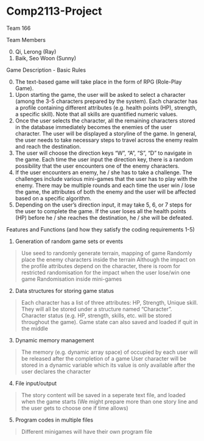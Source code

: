 # Comp2113-Project

Team 166

Team Members

0. Qi, Lerong (Ray)
1. Baik, Seo Woon (Sunny)

Game Description - Basic Rules

0. The text-based game will take place in the form of RPG (Role-Play Game).
1. Upon starting the game, the user will be asked to select a character (among the 3-5 characters prepared by the system). Each character has a profile containing different attributes (e.g. health points (HP), strength, a specific skill). Note that all skills are quantified numeric values.
2. Once the user selects the character, all the remaining characters stored in the database immediately becomes the enemies of the user character. The user will be displayed a storyline of the game. In general, the user needs to take necessary steps to travel across the enemy realm and reach the destination.
3. The user will choose the direction keys “W”, “A”, “S”, “D” to navigate in the game. Each time the user input the direction key, there is a random possibility that the user encounters one of the enemy characters.
4. If the user encounters an enemy, he / she has to take a challenge. The challenges include various mini-games that the user has to play with the enemy. There may be multiple rounds and each time the user win / lose the game, the attributes of both the enemy and the user will be affected based on a specific algorithm.
5. Depending on the user’s direction input, it may take 5, 6, or 7 steps for the user to complete the game. If the user loses all the health points (HP) before he / she reaches the destination, he / she will be defeated.

Features and Functions (and how they satisfy the coding requirements 1-5)

1. Generation of random game sets or events
>Use seed to randomly generate terrain, mapping of game 
>Randomly place the enemy characters inside the terrain
>Although the impact on the profile attributes depend on the character, there is room for restricted randomisation for the impact when the user lose/win one game
>Randomisation inside mini-games
2. Data structures for storing game status 
>Each character has a list of three attributes: HP, Strength, Unique skill. They will all be stored under a structure named “Character”.
>Character status (e.g. HP, strength, skills, etc. will be stored throughout the game).
>Game state can also saved and loaded if quit in the middle
3. Dynamic memory management
>The memory (e.g. dynamic array space) of occupied by each user will be released after the completion of a game
>User character will be stored in a dynamic variable which its value is only available after the user declares the character
4. File input/output
>The story content will be saved in a seperate text file, and loaded when the game starts (We might prepare more than one story line and the user gets to choose one if time allows)
5. Program codes in multiple files
>Different minigames will have their own program file
